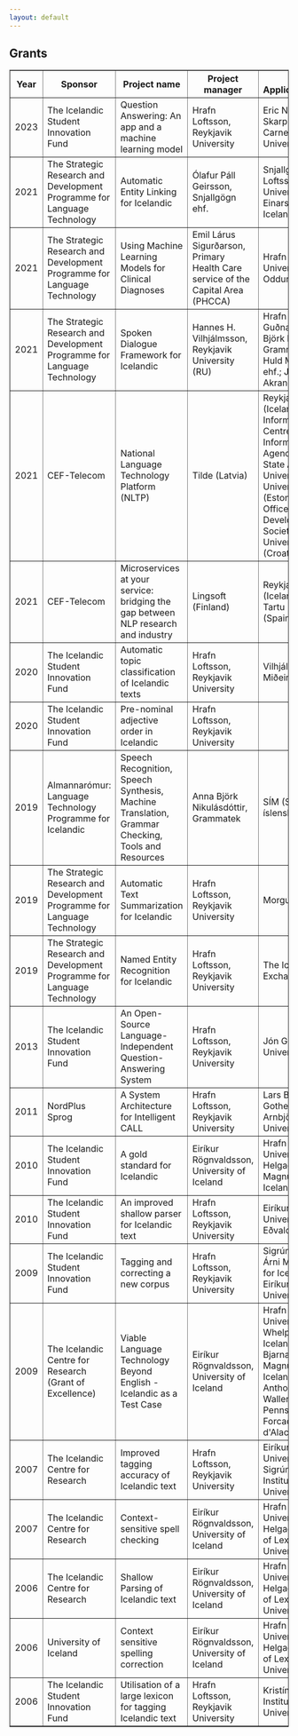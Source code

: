 ```yaml
---
layout: default
---
```


<body>

<h2>Grants</h2>

<table border=1 cellspacing=0 cellpadding=3>
  <tr><th>Year</th><th>Sponsor</th><th>Project name</th><th>Project manager</th><th>Co-Applicants/Collaborators</th><th>Duration</th><th>Grant</th></tr>
  <tr><td>2023</td><td>The Icelandic Student Innovation Fund</td><td>Question Answering: An app and a machine learning model</td><td>Hrafn Loftsson, Reykjavik University</td><td>Eric Nyberg and Njáll Skarphéðinsson, Carnegie Mellon University</td><td>3 months</td><td>3,060,000 ISK</td></tr>
  <tr><td>2021</td><td>The Strategic Research and Development Programme for Language Technology</td><td>Automatic Entity Linking for Icelandic</td><td>Ólafur Páll Geirsson, Snjallgögn ehf.</td><td>Snjallgögn ehf.; Hrafn Loftsson, Reykjavik University; Hafsteinn Einarsson, University of Iceland<td>3 years</td><td>69 million ISK</td></tr>
  <tr><td>2021</td><td>The Strategic Research and Development Programme for Language Technology</td><td>Using Machine Learning Models for Clinical Diagnoses</td><td>Emil Lárus Sigurðarson, Primary Health Care service of the Capital Area (PHCCA)</td><td>Hrafn Loftsson, Reykjavik University; Steindór Oddur Ellertsson, PHCCA<td>18 months</td><td>36.6 million ISK</td></tr>
  <tr><td>2021</td><td>The Strategic Research and Development Programme for Language Technology</td><td>Spoken Dialogue Framework for Icelandic</td><td>Hannes H. Vilhjálmsson, Reykjavik University (RU)</td><td>Hrafn Loftsson, Jón Guðnason, RU; Anna Björk Nikulásdóttir, Grammatek ehf.; Eydís Huld Magnúsdóttir, Tiro ehf.; Já ehf.; Akraneskaupstaður<td>2 years</td><td>70 million ISK</td></tr>
  <tr><td>2021</td><td>CEF-Telecom</td><td>National Language Technology Platform (NLTP)</td><td>Tilde (Latvia)</td><td>Reykjavik University (Iceland), Culture Information Systems Centre (Latvia), Malta Information Technology Agency, Office of the State Advocate (Malta), University of Malta, University of Tartu (Estonia), Central State Office for the Development of Digital Society (Croatia), University of Zagreb (Croatia)<td>2 years</td><td>796,000 EUR</td></tr>
  <tr><td>2021</td><td>CEF-Telecom</td><td>Microservices at your service: bridging the gap between NLP research and industry</td><td>Lingsoft (Finland)</td><td>Reykjavik University (Iceland), University of Tartu (Estonia), Gradient (Spain)<td>2 years</td><td>553,000 EUR</td></tr>
  <tr><td>2020</td><td>The Icelandic Student Innovation Fund</td><td>Automatic topic classification of Icelandic texts</td><td>Hrafn Loftsson, Reykjavik University</td><td>Vilhjálmur Þorsteinsson, Miðeind ehf.</td><td>3 months</td><td>900,000 ISK</td></tr>
  <tr><td>2020</td><td>The Icelandic Student Innovation Fund</td><td>Pre-nominal adjective order in Icelandic</td><td>Hrafn Loftsson, Reykjavik University</td><td></td><td>3 months</td><td>900,000 ISK</td></tr>
  <tr><td>2019</td><td>Almannarómur: Language Technology Programme for Icelandic</td><td>Speech Recognition, Speech Synthesis, Machine Translation, Grammar Checking, Tools and Resources</td><td>Anna Björk Nikulásdóttir, Grammatek</td><td>SÍM (Samstarf um íslenska máltækni)</td><td>5 years</td><td></td></tr>
  <tr><td>2019</td><td>The Strategic Research and Development Programme for Language Technology</td><td>Automatic Text Summarization for Icelandic</td><td>Hrafn Loftsson, Reykjavik University</td><td>Morgunblaðið, mbl.is</td><td>10 months</td><td>11.3 million ISK</td></tr>
  <tr><td>2019</td><td>The Strategic Research and Development Programme for Language Technology</td><td>Named Entity Recognition for Icelandic</td><td>Hrafn Loftsson, Reykjavik University</td><td>The Icelandic Stock Exchange</td><td>1 year</td><td>8.4 million ISK</td></tr>
  <tr><td>2013</td><td>The Icelandic Student Innovation Fund</td><td>An Open-Source Language-Independent Question-Answering System</td><td>Hrafn Loftsson, Reykjavik University</td><td>Jón Gunnar Þorsteinsson, University of Iceland</td><td>3 months</td><td>340,000 ISK</td></tr>
  <tr><td>2011</td><td>NordPlus Sprog</td><td>A System Architecture for Intelligent CALL</td><td>Hrafn Loftsson, Reykjavik University</td><td>Lars Borin, University of Gothenburg; Birna Arnbjörnsdóttir, University of Iceland</td><td>2 years</td><td>38,500 EUR</td></tr>
  <tr><td>2010</td><td>The Icelandic Student Innovation Fund</td><td>A gold standard for Icelandic</td><td>Eiríkur Rögnvaldsson, University of Iceland</td><td>Hrafn Loftsson, Reykjavik University; Sigrún Helgadóttir, The Árni Magnússon Institute for Icelandic Studies</td><td>3 months</td><td>420,000 ISK</td></tr>
  <tr><td>2010</td><td>The Icelandic Student Innovation Fund</td><td>An improved shallow parser for Icelandic text</td><td>Hrafn Loftsson, Reykjavik University</td><td>Eiríkur Rögnvaldsson, University of Iceland; Jón Eðvald Vignisson, CLARA</td><td>3 months</td><td>280,000 ISK</td></tr>
  <tr><td>2009</td><td>The Icelandic Student Innovation Fund</td><td>Tagging and correcting a new corpus</td><td>Hrafn Loftsson, Reykjavik University</td><td>Sigrún Helgadóttir, The Árni Magnússon Institute for Icelandic Studies; Eiríkur Rögnvaldsson, University of Iceland</td><td>3 months</td><td>280,000 ISK</td></tr>
  <tr><td>2009</td><td>The Icelandic Centre for Research (Grant of Excellence)</td><td>Viable Language Technology Beyond English - Icelandic as a Test Case</td><td>Eiríkur Rögnvaldsson, University of Iceland</td><td>Hrafn Loftsson, Reykjavik University; Matthew J. Whelpton, University of Iceland; Kristín Bjarnadóttir, The Árni Magnússon Institute for Icelandic Studies; Anthony Kroch and Joel Wallenberg, University of Pennsylvania; Mikel L. Forcada, Universitat d'Alacant</td><td>3 years</td><td>45 million ISK</td></tr>
  <!--tr><td>2008</td><td>Reykjavik University Development Fund</td><td>Developing a shallow-transfer translation system using existing tools</td><td>Hrafn Loftsson, Reykjavik University</td><td>Eiríkur Rögnvaldsson, University of Iceland</td><td>2 years</td><td>2.0 million ISK</td></tr-->
  <tr><td>2007</td><td>The Icelandic Centre for Research</td><td>Improved tagging accuracy of Icelandic text</td><td>Hrafn Loftsson, Reykjavik University</td><td>Eiríkur Rögnvaldsson, University of Iceland; Sigrún Helgadóttir, The Institute of Lexicography, University of Iceland</td><td>2 years</td><td>3.1 million ISK</td></tr>
  <tr><td>2007</td><td>The Icelandic Centre for Research</td><td>Context-sensitive spell checking</td><td>Eiríkur Rögnvaldsson, University of Iceland</td><td>Hrafn Loftsson, Reykjavik University; Sigrún Helgadóttir, The Institute of Lexicography, University of Iceland</td><td>2 years</td><td>3.1 million ISK</td></tr>
  <tr><td>2006</td><td>The Icelandic Centre for Research</td><td>Shallow Parsing of Icelandic text</td><td>Eiríkur Rögnvaldsson, University of Iceland</td><td>Hrafn Loftsson, Reykjavik University; Sigrún Helgadóttir, The Institute of Lexicography, University of Iceland</td><td>1 year</td><td>3.8 million ISK</td></tr>
  <tr><td>2006</td><td>University of Iceland</td><td>Context sensitive spelling correction</td><td>Eiríkur Rögnvaldsson, University of Iceland</td><td>Hrafn Loftsson, Reykjavik University; Sigrún Helgadóttir, The Institute of Lexicography, University of Iceland</td><td>First prize in a competition</td><td>500,000 ISK</td></tr>
  <tr><td>2006</td><td>The Icelandic Student Innovation Fund</td><td>Utilisation of a large lexicon for tagging Icelandic text</td><td>Hrafn Loftsson, Reykjavik University</td><td>Kristín Bjarnadóttir, The Institute of Lexicography, University of Iceland</td><td>3 months</td><td>220,000 ISK</td></tr>
</table>
